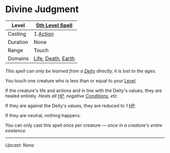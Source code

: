 # Divine Judgment

| Level    | [5th Level Spell](5th%20Level%20Spells.md)                                                                             |
| -------- | ----------------------------------------------------------------------------------------------------------------------- |
| Casting  | 1 [Action](../../../../Game%20Procedures/Core%20Procedures/Action.md)                                                   |
| Duration | None                                                                                                                    |
| Range    | Touch                                                                                                                   |
| Domains  | [Life](../../Spell%20Domains/Life.md), [Death](../../Spell%20Domains/Death.md), [Earth](../../Spell%20Domains/Earth.md) |

*This spell can only be learned from a [Deity](../../../Deities.md) directly, it is lost to the ages.*

You touch one creature who is less than or equal to your [Level](../../../../Player%20Characters/Progression/Level.md).

If the creature's life and actions and in line with the Deity's values, they are healed entirely.
*Heals all [HP](../../../../Player%20Characters/Derived%20Statistics/Hit%20Points.md), negative [Conditions](../../../../Game%20Procedures/Conditions/{Conditions}.md), etc.*

If they are against the Deity's values, they are reduced to 1 [HP](../../../../Player%20Characters/Derived%20Statistics/Hit%20Points.md).

If they are neutral, nothing happens.

You can only cast this spell once per creature — *once in a creature's entire existence*.

---
*Upcast: None*
